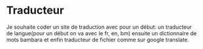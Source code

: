 # Traducteur
Je souhaite coder un site de traduction avec pour un début:  un traducteur de langue(pour un début on va avec le fr, en, bm) ensuite un dictionnaire de mots bambara et enfin traducteur de fichier comme sur google translate.
